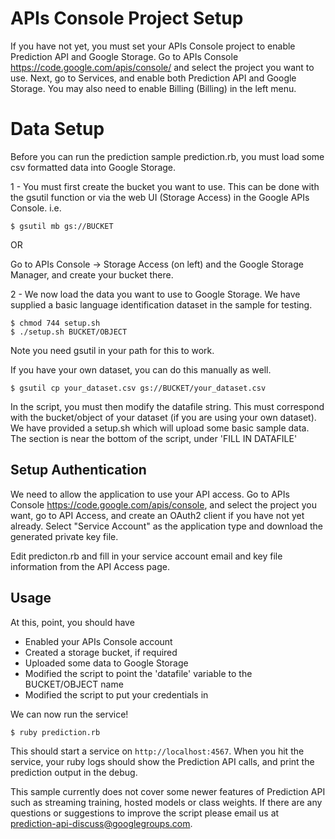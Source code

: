 # APIs Console Project Setup

If you have not yet, you must set your APIs Console project to enable Prediction
API and Google Storage. Go to APIs Console https://code.google.com/apis/console/
and select the project you want to use. Next, go to Services, and enable both
Prediction API and Google Storage. You may also need to enable Billing (Billing)
in the left menu.

# Data Setup

Before you can run the prediction sample prediction.rb, you must load some csv
formatted data into Google Storage. 

1 - You must first create the bucket you want to use. This can be done 
with the gsutil function or via the web UI (Storage Access) in the Google 
APIs Console. i.e. 

    $ gsutil mb gs://BUCKET

OR

Go to APIs Console -> Storage Access (on left) and the Google Storage Manager,
and create your bucket there.

2 - We now load the data you want to use to Google Storage. We have supplied a
basic language identification dataset in the sample for testing.

    $ chmod 744 setup.sh
    $ ./setup.sh BUCKET/OBJECT
Note you need gsutil in your path for this to work.

If you have your own dataset, you can do this manually as well.

    $ gsutil cp your_dataset.csv gs://BUCKET/your_dataset.csv


In the script, you must then modify the datafile string. This must correspond with the
bucket/object of your dataset (if you are using your own dataset). We have
provided a setup.sh which will upload some basic sample data. The section is
near the bottom of the script, under 'FILL IN DATAFILE'

## Setup Authentication

We need to allow the application to use your API access. Go to APIs Console
https://code.google.com/apis/console, and select the project you want, go to API
Access, and create an OAuth2 client if you have not yet already. Select "Service Account"
as the application type and download the generated private key file.

Edit predicton.rb and fill in your service account email and key file information
from the API Access page.


Usage
-----
At this, point, you should have 
 - Enabled your APIs Console account
 - Created a storage bucket, if required
 - Uploaded some data to Google Storage
 - Modified the script to point the 'datafile' variable to the BUCKET/OBJECT name
 - Modified the script to put your credentials in
 
We can now run the service! 

    $ ruby prediction.rb

This should start a service on `http://localhost:4567`. When you hit the service,
your ruby logs should show the Prediction API calls, and print the prediction
output in the debug. 

This sample currently does not cover some newer features of Prediction API such
as streaming training, hosted models or class weights. If there are any
questions or suggestions to improve the script please email us at
prediction-api-discuss@googlegroups.com.
